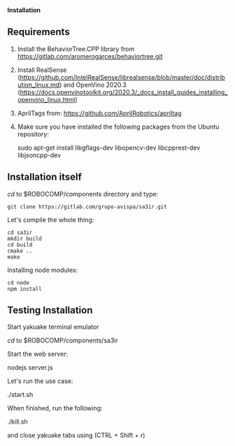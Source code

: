 **Installation**

## Requirements

1. Install the BehaviorTree.CPP library from https://gitlab.com/aromerogarces/behaviortree.git

2. Install RealSense (https://github.com/IntelRealSense/librealsense/blob/master/doc/distribution_linux.md) and OpenVino 2020.3 (https://docs.openvinotoolkit.org/2020.3/_docs_install_guides_installing_openvino_linux.html)

3. AprilTags from: https://github.com/AprilRobotics/apriltag

4. Make sure you have installed the following packages from the Ubuntu repository:

    sudo apt-get install libgflags-dev libopencv-dev libcpprest-dev libjsoncpp-dev

## Installation itself

*cd* to $ROBOCOMP/components directory  and type:

    git clone https://gitlab.com/grupo-avispa/sa3ir.git


Let's compile the whole thing:

    cd sa3ir
    mkdir build
    cd build
    cmake ..
    make

Installing node modules:

    cd node
    npm install

## Testing Installation

Start yakuake terminal emulator

*cd* to $ROBOCOMP/components/sa3ir

Start the web server:

nodejs server.js

Let's run the use case:

./start.sh

When finished, run the following:

./kill.sh

and close yakuake tabs using (CTRL + Shift + r)
